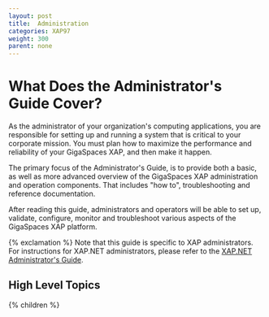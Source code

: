 ```yaml
---
layout: post
title:  Administration
categories: XAP97
weight: 300
parent: none
---
```


# What Does the Administrator's Guide Cover?

As the administrator of your organization's computing applications, you are responsible for setting up and running a system that is critical to your corporate mission. You must plan how to maximize the performance and reliability of your GigaSpaces XAP, and then make it happen.

The primary focus of the Administrator's Guide, is to provide both a basic, as well as more advanced overview of the GigaSpaces XAP administration and operation components. That includes "how to", troubleshooting and reference documentation.

After reading this guide, administrators and operators will be able to set up, validate, configure, monitor and troubleshoot various aspects of the GigaSpaces XAP platform.


{% exclamation %} Note that this guide is specific to XAP administrators. For instructions for XAP.NET administrators, please refer to the [XAP.NET Administrator's Guide]({%currentneturl%}/administrators-guide.html).


## High Level Topics

{% children %}
